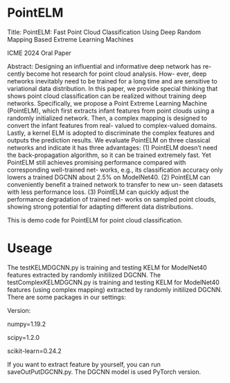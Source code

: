 # PointELM
Title: PointELM: Fast Point Cloud Classification Using Deep Random Mapping Based Extreme Learning Machines

ICME 2024 Oral Paper

Abstract:
Designing an influential and informative deep network has re- cently become hot research for point cloud analysis. How- ever, deep networks inevitably need to be trained for a long time and are sensitive to variational data distribution. In this paper, we provide special thinking that shows point cloud classification can be realized without training deep networks. Specifically, we propose a Point Extreme Learning Machine (PointELM), which first extracts infant features from point clouds using a randomly initialized network. Then, a complex mapping is designed to convert the infant features from real- valued to complex-valued domains. Lastly, a kernel ELM is adopted to discriminate the complex features and outputs the prediction results. We evaluate PointELM on three classical networks and indicate it has three advantages: (1) PointELM doesn’t need the back-propagation algorithm, so it can be trained extremely fast. Yet PointELM still achieves promising performance compared with corresponding well-trained net- works, e.g., its classification accuracy only lowers a trained DGCNN about 2.5% on ModelNet40. (2) PointELM can conveniently benefit a trained network to transfer to new un- seen datasets with less performance loss. (3) PointELM can quickly adjust the performance degradation of trained net- works on sampled point clouds, showing strong potential for adapting different data distributions.

This is demo code for PointELM for point cloud classification.

# Useage
The testKELMDGCNN.py is training and testing KELM for ModelNet40 features extracted by randomly initilized DGCNN.
The testComplexKELMDGCNN.py is training and testing KELM for ModelNet40 features (using complex mapping) extracted by randomly initilized DGCNN.
There are some packages in our settings:

Version:

numpy=1.19.2

scipy=1.2.0

scikit-learn=0.24.2

If you want to extract feature by yourself, you can run saveOutPutDGCNN.py. The DGCNN model is used PyTorch version.
